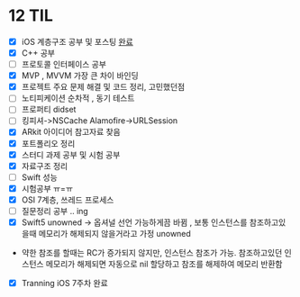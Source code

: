# 12 TIL

- [x] iOS 계층구조 공부 및 포스팅 [완료](https://ijoom.tistory.com/11)
- [x] C++ 공부
- [ ] 프로토콜 인터페이스 공부
- [x] MVP , MVVM 가장 큰 차이 바인딩
- [x] 프로젝트 주요 문제 해결 및 코드 정리, 고민했던점
- [ ] 노티피케이션 순차적 , 동기 테스트
- [ ] 프로퍼티 didset
- [ ] 킹피셔->NSCache Alamofire->URLSession 
- [x] ARkit 아이디어 참고자료 찾음
- [x] 포트폴리오 정리
- [x] 스터디 과제 공부 및 시험 공부
- [x] 자료구조 정리
- [ ] Swift 성능
- [x] 시험공부 ㅠ=ㅠ
- [x] OSI 7계층, 쓰레드 프로세스
- [ ] 질문정리 공부 .. ing
- [x] Swift5 unowned -> 옵셔널 선언 가능하게끔 바뀜 , 보통 인스턴스를 참조하고있을때 메모리가 해제되지 않을거라고 가정 unowned
- 약한 참조를 할때는 RC가 증가되지 않지만, 인스턴스 참조가 가능. 참조하고있던 인스턴스 메모리가 해제되면 자동으로 nil 할당하고 참조를 해제하여 메모리 반환함
- [x] Tranning iOS 7주차 완료


